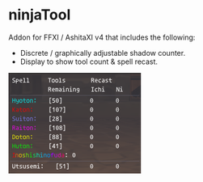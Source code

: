 # ninjaTool
Addon for FFXI / AshitaXI v4 that includes the following:
 - Discrete / graphically adjustable shadow counter.
 - Display to show tool count & spell recast.
 
![ninjaTool: Spell Window](images/spellWindow.png "Spell Window")